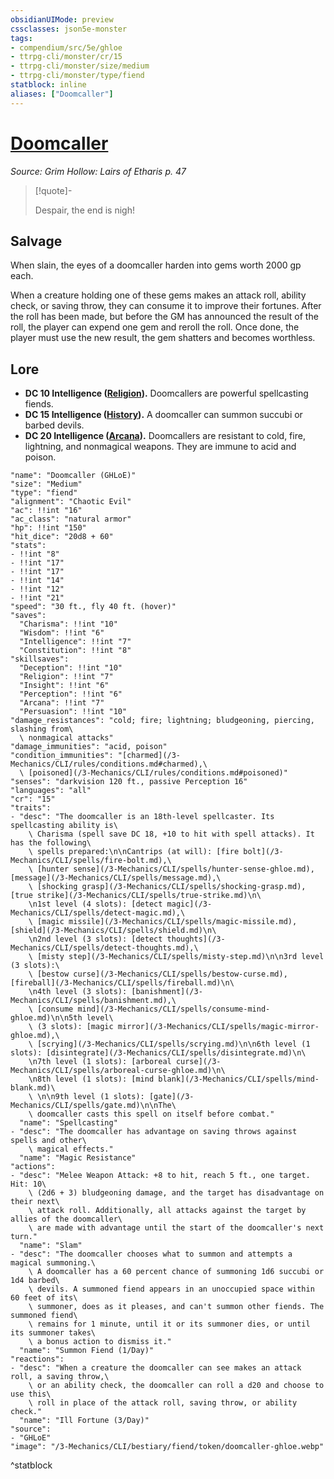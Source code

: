 ```yaml
---
obsidianUIMode: preview
cssclasses: json5e-monster
tags:
- compendium/src/5e/ghloe
- ttrpg-cli/monster/cr/15
- ttrpg-cli/monster/size/medium
- ttrpg-cli/monster/type/fiend
statblock: inline
aliases: ["Doomcaller"]
---
```

# [Doomcaller](3-Mechanics\CLI\bestiary\fiend/doomcaller-ghloe.md)
*Source: Grim Hollow: Lairs of Etharis p. 47*  

> [!quote]-  
> 
> Despair, the end is nigh!

## Salvage

When slain, the eyes of a doomcaller harden into gems worth 2000 gp each.

When a creature holding one of these gems makes an attack roll, ability check, or saving throw, they can consume it to improve their fortunes. After the roll has been made, but before the GM has announced the result of the roll, the player can expend one gem and reroll the roll. Once done, the player must use the new result, the gem shatters and becomes worthless.

## Lore

- **DC 10 Intelligence ([Religion](/3-Mechanics/CLI/rules/skills.md#Religion)).** Doomcallers are powerful spellcasting fiends.  
- **DC 15 Intelligence ([History](/3-Mechanics/CLI/rules/skills.md#History)).** A doomcaller can summon succubi or barbed devils.  
- **DC 20 Intelligence ([Arcana](/3-Mechanics/CLI/rules/skills.md#Arcana)).** Doomcallers are resistant to cold, fire, lightning, and nonmagical weapons. They are immune to acid and poison.  

```statblock
"name": "Doomcaller (GHLoE)"
"size": "Medium"
"type": "fiend"
"alignment": "Chaotic Evil"
"ac": !!int "16"
"ac_class": "natural armor"
"hp": !!int "150"
"hit_dice": "20d8 + 60"
"stats":
- !!int "8"
- !!int "17"
- !!int "17"
- !!int "14"
- !!int "12"
- !!int "21"
"speed": "30 ft., fly 40 ft. (hover)"
"saves":
  "Charisma": !!int "10"
  "Wisdom": !!int "6"
  "Intelligence": !!int "7"
  "Constitution": !!int "8"
"skillsaves":
  "Deception": !!int "10"
  "Religion": !!int "7"
  "Insight": !!int "6"
  "Perception": !!int "6"
  "Arcana": !!int "7"
  "Persuasion": !!int "10"
"damage_resistances": "cold; fire; lightning; bludgeoning, piercing, slashing from\
  \ nonmagical attacks"
"damage_immunities": "acid, poison"
"condition_immunities": "[charmed](/3-Mechanics/CLI/rules/conditions.md#charmed),\
  \ [poisoned](/3-Mechanics/CLI/rules/conditions.md#poisoned)"
"senses": "darkvision 120 ft., passive Perception 16"
"languages": "all"
"cr": "15"
"traits":
- "desc": "The doomcaller is an 18th-level spellcaster. Its spellcasting ability is\
    \ Charisma (spell save DC 18, +10 to hit with spell attacks). It has the following\
    \ spells prepared:\n\nCantrips (at will): [fire bolt](/3-Mechanics/CLI/spells/fire-bolt.md),\
    \ [hunter sense](/3-Mechanics/CLI/spells/hunter-sense-ghloe.md), [message](/3-Mechanics/CLI/spells/message.md),\
    \ [shocking grasp](/3-Mechanics/CLI/spells/shocking-grasp.md), [true strike](/3-Mechanics/CLI/spells/true-strike.md)\n\
    \n1st level (4 slots): [detect magic](/3-Mechanics/CLI/spells/detect-magic.md),\
    \ [magic missile](/3-Mechanics/CLI/spells/magic-missile.md), [shield](/3-Mechanics/CLI/spells/shield.md)\n\
    \n2nd level (3 slots): [detect thoughts](/3-Mechanics/CLI/spells/detect-thoughts.md),\
    \ [misty step](/3-Mechanics/CLI/spells/misty-step.md)\n\n3rd level (3 slots):\
    \ [bestow curse](/3-Mechanics/CLI/spells/bestow-curse.md), [fireball](/3-Mechanics/CLI/spells/fireball.md)\n\
    \n4th level (3 slots): [banishment](/3-Mechanics/CLI/spells/banishment.md),\
    \ [consume mind](/3-Mechanics/CLI/spells/consume-mind-ghloe.md)\n\n5th level\
    \ (3 slots): [magic mirror](/3-Mechanics/CLI/spells/magic-mirror-ghloe.md),\
    \ [scrying](/3-Mechanics/CLI/spells/scrying.md)\n\n6th level (1 slots): [disintegrate](/3-Mechanics/CLI/spells/disintegrate.md)\n\
    \n7th level (1 slots): [arboreal curse](/3-Mechanics/CLI/spells/arboreal-curse-ghloe.md)\n\
    \n8th level (1 slots): [mind blank](/3-Mechanics/CLI/spells/mind-blank.md)\
    \ \n\n9th level (1 slots): [gate](/3-Mechanics/CLI/spells/gate.md)\n\nThe\
    \ doomcaller casts this spell on itself before combat."
  "name": "Spellcasting"
- "desc": "The doomcaller has advantage on saving throws against spells and other\
    \ magical effects."
  "name": "Magic Resistance"
"actions":
- "desc": "Melee Weapon Attack: +8 to hit, reach 5 ft., one target. Hit: 10\
    \ (2d6 + 3) bludgeoning damage, and the target has disadvantage on their next\
    \ attack roll. Additionally, all attacks against the target by allies of the doomcaller\
    \ are made with advantage until the start of the doomcaller's next turn."
  "name": "Slam"
- "desc": "The doomcaller chooses what to summon and attempts a magical summoning.\
    \ A doomcaller has a 60 percent chance of summoning 1d6 succubi or 1d4 barbed\
    \ devils. A summoned fiend appears in an unoccupied space within 60 feet of its\
    \ summoner, does as it pleases, and can't summon other fiends. The summoned fiend\
    \ remains for 1 minute, until it or its summoner dies, or until its summoner takes\
    \ a bonus action to dismiss it."
  "name": "Summon Fiend (1/Day)"
"reactions":
- "desc": "When a creature the doomcaller can see makes an attack roll, a saving throw,\
    \ or an ability check, the doomcaller can roll a d20 and choose to use this\
    \ roll in place of the attack roll, saving throw, or ability check."
  "name": "Ill Fortune (3/Day)"
"source":
- "GHLoE"
"image": "/3-Mechanics/CLI/bestiary/fiend/token/doomcaller-ghloe.webp"
```
^statblock
